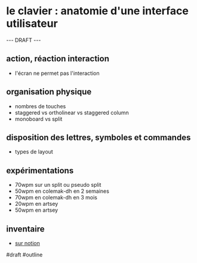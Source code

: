 # le clavier : anatomie d'une interface utilisateur

--- DRAFT ---

## action, réaction interaction

- l'écran ne permet pas l'interaction


## organisation physique

- nombres de touches
- staggered vs ortholinear vs staggered column
- monoboard vs split


## disposition des lettres, symboles et commandes

- types de layout


## expérimentations

- 70wpm sur un split ou pseudo split
- 50wpm en colemak-dh en 2 semaines
- 70wpm en colemak-dh en 3 mois
- 20wpm en artsey
- 50wpm en artsey


## inventaire

- [sur notion](https://www.notion.so/tkd/5c61c9da114b4574aa8713cf39589b95?v=75d5268be9474612a853f8b21dc3245e)


#draft
#outline
